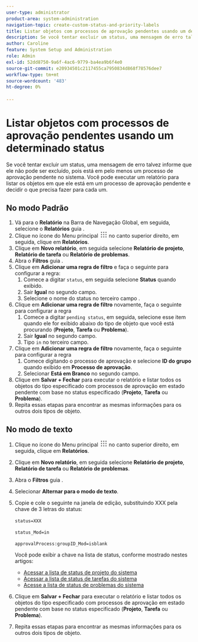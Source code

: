 ```yaml
---
user-type: administrator
product-area: system-administration
navigation-topic: create-custom-status-and-priority-labels
title: Listar objetos com processos de aprovação pendentes usando um determinado status
description: Se você tentar excluir um status, uma mensagem de erro talvez informe que ele não pode ser excluído porque está sendo usado em processos de aprovação pendente em objetos do sistema. Se quiser encontrar e revisar esses objetos para decidir o que precisa fazer, execute um relatório que os liste.
author: Caroline
feature: System Setup and Administration
role: Admin
exl-id: 52dd8750-9a6f-4ac6-9779-ba4ea9b6f4e0
source-git-commit: e20934501c2117455ca7950834d868f78576dee7
workflow-type: tm+mt
source-wordcount: '483'
ht-degree: 0%

---
```


# Listar objetos com processos de aprovação pendentes usando um determinado status

Se você tentar excluir um status, uma mensagem de erro talvez informe que ele não pode ser excluído, pois está em pelo menos um processo de aprovação pendente no sistema. Você pode executar um relatório para listar os objetos em que ele está em um processo de aprovação pendente e decidir o que precisa fazer para cada um.

## No modo Padrão

1. Vá para o **Relatório** na Barra de Navegação Global, em seguida, selecione o **Relatórios** guia .
1. Clique no ícone do Menu principal ![](assets/main-menu-icon.png) no canto superior direito, em seguida, clique em **Relatórios**.
1. Clique em **Novo relatório**, em seguida selecione **Relatório de projeto**, **Relatório de tarefa** ou **Relatório de problemas**.
1. Abra o **Filtros** guia .
1. Clique em **Adicionar uma regra de filtro** e faça o seguinte para configurar a regra:
   1. Comece a digitar `status`, em seguida selecione **Status** quando exibido.
   1. Sair **Igual** no segundo campo.
   1. Selecione o nome do status no terceiro campo .
1. Clique em **Adicionar uma regra de filtro** novamente, faça o seguinte para configurar a regra
   1. Comece a digitar `pending status`, em seguida, selecione esse item quando ele for exibido abaixo do tipo de objeto que você está procurando (**Projeto**, **Tarefa** ou **Problema**).
   1. Sair **Igual** no segundo campo.
   1. Tipo `in` no terceiro campo.
1. Clique em **Adicionar uma regra de filtro** novamente, faça o seguinte para configurar a regra
   1. Comece digitando o processo de aprovação e selecione **ID do grupo** quando exibido em **Processo de aprovação**.
   1. Selecionar **Está em Branco** no segundo campo.
1. Clique em **Salvar + Fechar** para executar o relatório e listar todos os objetos do tipo especificado com processos de aprovação em estado pendente com base no status especificado (**Projeto**, **Tarefa** ou **Problema**).
1. Repita essas etapas para encontrar as mesmas informações para os outros dois tipos de objeto.


## No modo de texto

1. Clique no ícone do Menu principal ![](assets/main-menu-icon.png) no canto superior direito, em seguida, clique em **Relatórios**.
1. Clique em **Novo relatório**, em seguida selecione **Relatório de projeto**, **Relatório de tarefa** ou **Relatório de problemas**.
1. Abra o **Filtros** guia .
1. Selecionar **Alternar para o modo de texto**.
1. Copie e cole o seguinte na janela de edição, substituindo XXX pela chave de 3 letras do status:

   `status=XXX`

   `status_Mod=in`

   `approvalProcess:groupID_Mod=isblank`

   Você pode exibir a chave na lista de status, conforme mostrado nestes artigos:
   * [Acessar a lista de status de projeto do sistema](project-statuses.md)
   * [Acessar a lista de status de tarefas do sistema](task-statuses.md)
   * [Acesse a lista de status de problemas do sistema](issue-statuses.md)

1. Clique em **Salvar + Fechar** para executar o relatório e listar todos os objetos do tipo especificado com processos de aprovação em estado pendente com base no status especificado (**Projeto**, **Tarefa** ou **Problema**).
1. Repita essas etapas para encontrar as mesmas informações para os outros dois tipos de objeto.
